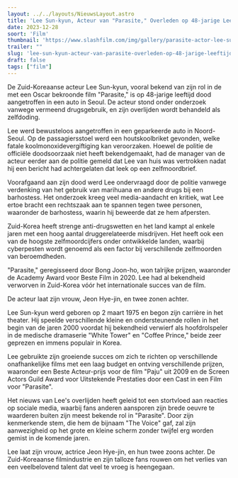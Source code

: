 ```yaml
---
layout: ../../layouts/NieuwsLayout.astro
title: 'Lee Sun-kyun, Acteur van "Parasite," Overleden op 48-jarige Leeftijd'
date: 2023-12-28
soort: 'Film'
thumbnail: 'https://www.slashfilm.com/img/gallery/parasite-actor-lee-sun-kyun-has-died-at-48/intro-1703689882.jpg'
trailer: ""
slug: 'lee-sun-kyun-acteur-van-parasite-overleden-op-48-jarige-leeftijd'
draft: false
tags: ["film"]
---
```



De Zuid-Koreaanse acteur Lee Sun-kyun, vooral bekend van zijn rol in de met een Oscar bekroonde film "Parasite," is op 48-jarige leeftijd dood aangetroffen in een auto in Seoul. De acteur stond onder onderzoek vanwege vermeend drugsgebruik, en zijn overlijden wordt behandeld als zelfdoding.

Lee werd bewusteloos aangetroffen in een geparkeerde auto in Noord-Seoul. Op de passagiersstoel werd een houtskoolbriket gevonden, welke fatale koolmonoxidevergiftiging kan veroorzaken. Hoewel de politie de officiële doodsoorzaak niet heeft bekendgemaakt, had de manager van de acteur eerder aan de politie gemeld dat Lee van huis was vertrokken nadat hij een bericht had achtergelaten dat leek op een zelfmoordbrief.

Voorafgaand aan zijn dood werd Lee ondervraagd door de politie vanwege verdenking van het gebruik van marihuana en andere drugs bij een barhostess. Het onderzoek kreeg veel media-aandacht en kritiek, wat Lee ertoe bracht een rechtszaak aan te spannen tegen twee personen, waaronder de barhostess, waarin hij beweerde dat ze hem afpersten.

Zuid-Korea heeft strenge anti-drugswetten en het land kampt al enkele jaren met een hoog aantal druggerelateerde misdrijven. Het heeft ook een van de hoogste zelfmoordcijfers onder ontwikkelde landen, waarbij cyberpesten wordt genoemd als een factor bij verschillende zelfmoorden van beroemdheden.

"Parasite," geregisseerd door Bong Joon-ho, won talrijke prijzen, waaronder de Academy Award voor Beste Film in 2020. Lee had al bekendheid verworven in Zuid-Korea vóór het internationale succes van de film.

De acteur laat zijn vrouw, Jeon Hye-jin, en twee zonen achter.

Lee Sun-kyun werd geboren op 2 maart 1975 en begon zijn carrière in het theater. Hij speelde verschillende kleine en ondersteunende rollen in het begin van de jaren 2000 voordat hij bekendheid verwierf als hoofdrolspeler in de medische dramaserie "White Tower" en "Coffee Prince," beide zeer geprezen en immens populair in Korea.

Lee gebruikte zijn groeiende succes om zich te richten op verschillende onafhankelijke films met een laag budget en ontving verschillende prijzen, waaronder een Beste Acteur-prijs voor de film "Paju" uit 2009 en de Screen Actors Guild Award voor Uitstekende Prestaties door een Cast in een Film voor "Parasite".


Het nieuws van Lee's overlijden heeft geleid tot een stortvloed aan reacties op sociale media, waarbij fans anderen aansporen zijn brede oeuvre te waarderen buiten zijn meest bekende rol in "Parasite". Door zijn kenmerkende stem, die hem de bijnaam "The Voice" gaf, zal zijn aanwezigheid op het grote en kleine scherm zonder twijfel erg worden gemist in de komende jaren.

Lee laat zijn vrouw, actrice Jeon Hye-jin, en hun twee zoons achter. De Zuid-Koreaanse filmindustrie en zijn talloze fans rouwen om het verlies van een veelbelovend talent dat veel te vroeg is heengegaan.
